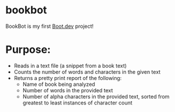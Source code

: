 # bookbot

BookBot is my first [Boot.dev](https://www.boot.dev) project!

# Purpose:
- Reads in a text file (a snippet from a book text)
- Counts the number of words and characters in the given text
- Returns a pretty print report of the following:
    - Name of book being analyzed
    - Number of words in the provided text
    - Number of alpha characters in the provided text, sorted from greatest to least instances of character count